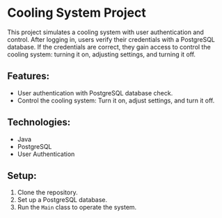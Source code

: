 # Cooling System Project

This project simulates a cooling system with user authentication and control. After logging in, users verify their credentials with a PostgreSQL database. If the credentials are correct, they gain access to control the cooling system: turning it on, adjusting settings, and turning it off.

## Features:
- User authentication with PostgreSQL database check.
- Control the cooling system: Turn it on, adjust settings, and turn it off.

## Technologies:
- Java
- PostgreSQL
- User Authentication

## Setup:
1. Clone the repository.
2. Set up a PostgreSQL database.
3. Run the `Main` class to operate the system.

